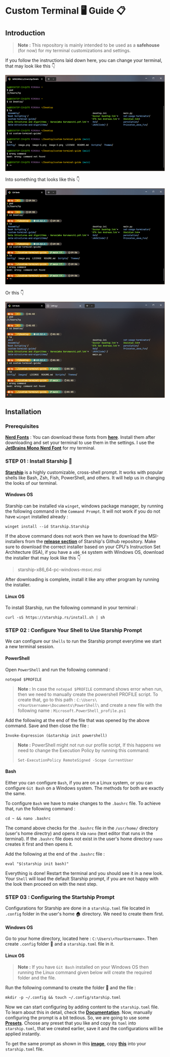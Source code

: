 # Custom Terminal 🖥️ Guide 📋
    
## Introduction
     
> **Note :** This repository is mainly intended to be used as a **safehouse** (for now) for my terminal customizations and settings.<br> 
    
        
If you follow the instructions laid down here, you can change your terminal, that may look like this 👇
     
![alt text](Images/terminal-before-customization.png)
    
Into something that looks like this 👇
    
![alt text](Images/terminal-after-customization.png)

Or this 👇

![alt text](Images/terminal-after-customization-02.png)
     
## Installation
      
### Prerequisites
     
[**Nerd Fonts**](https://www.nerdfonts.com/) : You can download these fonts from [**here**](https://www.nerdfonts.com/font-downloads). Install them after downloading and set your terminal to use them in the settings. I use the [**JetBrains Mono Nerd Font**](https://github.com/ryanoasis/nerd-fonts/releases/download/v3.2.1/JetBrainsMono.zip) for my terminal.
    
### STEP 01 : Install Starship 🚀
       
[**Starship**](https://starship.rs/) is a highly customizable, cross-shell prompt. It works with popular shells like Bash, Zsh, Fish, PowerShell, and others. It will help us in changing the looks of our terminal.
   
#### **Windows OS** 
   
Starship can be installed via `winget`, windows package manager, by running the following command in the `Command Prompt`. It will not work if you do not have `winget` installed already :
    
```
winget install --id Starship.Starship
```
   
If the above command does not work then we have to download the MSI-installers from the [**release section**](https://github.com/starship/starship/releases/tag/v1.20.1) of Starship's Github repository. Make sure to download the correct installer based on your CPU's Instruction Set Architecture (ISA), if you have a `x86_64` system with Windows OS, download the installer that may look like this 👇
     
>
> starship-x86_64-pc-windows-msvc.msi 
>

After downloading is complete, install it like any other program by running the installer.

#### **Linux OS**
   
To install Starship, run the following command in your terminal :
     
```
curl -sS https://starship.rs/install.sh | sh
```
### STEP 02 : Configure Your Shell to Use Starship Prompt
    
We can configure our `Shells` to run the Starship prompt everytime we start a new terminal session.
      
#### **PowerShell**

Open `PowerShell` and run the following command :
   
```
notepad $PROFILE
```
>**Note :** In case the `notepad $PROFILE` command shows error when run, then we need to manually create the powershell PROFILE script. To create that, go to this path : `C:\Users\<YourUsername>\Documents\PowerShell\` and create a new file with the following name : `Microsoft.PowerShell_profile.ps1`

Add the following at the end of the file that was opened by the above command. Save and then close the file :

```
Invoke-Expression (&starship init powershell)
```
> **Note :** PowerShell might not run our profile script, If this happens we need to change the Execution Policy by running this command:
> ```
> Set-ExecutionPolicy RemoteSigned -Scope CurrentUser
> ```

#### **Bash**
   
Either you can configure `Bash`, if you are on a Linux system, or you can configure `Git Bash` on a Windows system. The methods for both are exactly the same.

To configure `Bash` we have to make changes to the `.bashrc` file. To achieve that, run the following command :

```
cd ~ && nano .bashrc
```
The comand above checks for the `.bashrc` file in the `/usr/home/` directory (user's home directry) and opens it via `nano` (text editor that runs in the terminal). If the `.bashrc` file does not exist in the user's home directory `nano` creates it first and then opens it.

Add the following at the end of the `.bashrc` file :

```
eval "$(starship init bash)"
```
     
Everything is done! Restart the terminal and you should see it in a new look. Your `Shell` will load the default Starship prompt, if you are not happy with the look then proceed on with the next step.
  
### STEP 03 : Configuring the Startship Prompt

Configurations for Starship are done in a `starship.toml` file located in `.config` folder in the user's home 🏠 directory. We need to create them first.

#### **Windows OS**

Go to your home directory, located here : `C:\Users\<YourUsername>`.
Then create `.config` folder 📂 and a `starship.toml` file in it.

#### **Linux OS**

> **Note :** If you have `Git Bash` installed on your Windows OS then running the Linux command given below will create the required folder and the file.

Run the following command to create the folder 📂 and the file :
```
mkdir -p ~/.config && touch ~/.config/starship.toml
```

Now we can start configuring by adding content to the `starship.toml` file. To learn about this in detail, check the [**Documentation**](https://starship.rs/config/#prompt). Now, manually configuring the prompt is a bit tedious. So, we are going to use some [**Presets**](https://starship.rs/presets). Choose any preset that you like and copy its `toml` into `starship.toml`, that we created earlier, save it and the configurations will be applied instantly.
    
To get the same prompt as shown in this [**image**](Images/terminal-after-customization.png), copy [**this**](Themes/Starship/starship.toml) into your `starship.toml` file.
